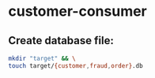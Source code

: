 # customer-consumer
## Create database file:
```sh
mkdir "target" && \
touch target/{customer,fraud,order}.db
```